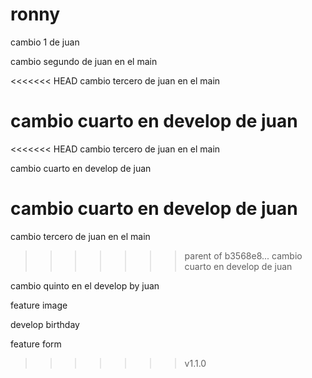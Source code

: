 # ronny

cambio 1 de juan

cambio segundo de juan en el main

<<<<<<< HEAD
cambio tercero de juan en el main

cambio cuarto en develop de juan
=======
<<<<<<< HEAD
cambio tercero de juan en el main

cambio cuarto en develop de juan

cambio cuarto en develop de juan
=======
cambio tercero de juan en el main
>>>>>>> parent of b3568e8... cambio cuarto en develop de juan

cambio quinto en el develop by juan


feature image

develop birthday

feature form
>>>>>>> v1.1.0
